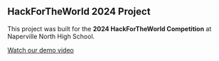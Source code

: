 ## HackForTheWorld 2024 Project

This project was built for the **2024 HackForTheWorld Competition** at Naperville North High School.

[Watch our demo video](https://www.youtube.com/watch?v=rz6WtMsNdhk&feature=youtu.be)
